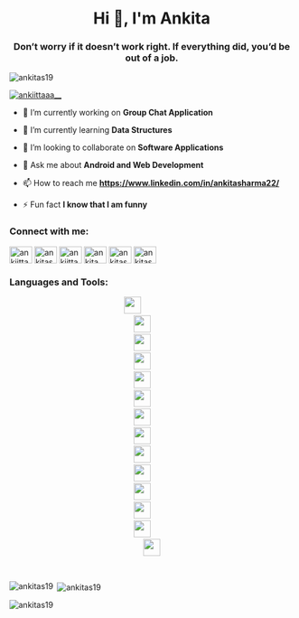 <h1 align="center">Hi 👋, I'm Ankita</h1>
<h3 align="center">Don’t worry if it doesn’t work right. If everything did, you’d be out of a job.</h3>

<p align="left"> <img src="https://komarev.com/ghpvc/?username=ankitas19&label=Profile%20views&color=0e75b6&style=flat" alt="ankitas19" /> </p>

<p align="left"> <a href="https://twitter.com/ankiittaaa__" target="blank"><img src="https://img.shields.io/twitter/follow/ankiittaaa__?logo=twitter&style=for-the-badge" alt="ankiittaaa__" /></a> </p>

- 🔭 I’m currently working on **Group Chat Application**

- 🌱 I’m currently learning **Data Structures**

- 👯 I’m looking to collaborate on **Software Applications**

- 💬 Ask me about **Android and Web Development**

- 📫 How to reach me **https://www.linkedin.com/in/ankitasharma22/**

- ⚡ Fun fact **I know that I am funny**

<h3 align="left">Connect with me:</h3>
<p align="left">
<a href="https://twitter.com/ankiittaaa__" target="blank"><img align="center" src="https://cdn.jsdelivr.net/npm/simple-icons@3.0.1/icons/twitter.svg" alt="ankiittaaa__" height="30" width="40" /></a>
<a href="https://linkedin.com/in/ankitasharma22" target="blank"><img align="center" src="https://cdn.jsdelivr.net/npm/simple-icons@3.0.1/icons/linkedin.svg" alt="ankitasharma22" height="30" width="40" /></a>
<a href="https://instagram.com/ankiittaaa__" target="blank"><img align="center" src="https://cdn.jsdelivr.net/npm/simple-icons@3.0.1/icons/instagram.svg" alt="ankiittaaa__" height="30" width="40" /></a>
<a href="https://dribbble.com/ankita___17" target="blank"><img align="center" src="https://cdn.jsdelivr.net/npm/simple-icons@3.0.1/icons/dribbble.svg" alt="ankita___17" height="30" width="40" /></a>
<a href="https://www.leetcode.com/ankitas19" target="blank"><img align="center" src="https://cdn.jsdelivr.net/npm/simple-icons@3.0.1/icons/leetcode.svg" alt="ankitas19" height="30" width="40" /></a>
<a href="https://auth.geeksforgeeks.org/user/ankitas19" target="blank"><img align="center" src="https://cdn.jsdelivr.net/npm/simple-icons@3.0.1/icons/geeksforgeeks.svg" alt="ankitas19" height="30" width="40" /></a>
</p>

<h3 align="left">Languages and Tools:</h3>
<pre align="center">
<img width="30px" src="https://img.icons8.com/color/48/000000/c-programming.png"/>        
<img width="30px" src="https://img.icons8.com/color/48/000000/java-coffee-cup-logo.png"/>    
<img width="30px" src="https://img.icons8.com/color/48/000000/html-5.png"/>    
<img width="30px" src="https://img.icons8.com/color/48/000000/css3.png"/>    
<img width="30px" src="https://img.icons8.com/color/48/000000/javascript.png"/>    
<img width="30px" src="https://img.icons8.com/nolan/64/react-native.png"/>    
<img width="30px" src="https://img.icons8.com/fluent/48/000000/visual-studio-code-2019.png"/>    
<img width="30px" src="https://img.icons8.com/color/48/000000/kotlin.png"/>    
<img width="30px" src="https://img.icons8.com/color/48/000000/mongodb.png"/>    
<img width="30px" src="https://img.icons8.com/color/48/000000/oracle-logo.png"/>    
<img width="30px" src="https://img.icons8.com/color/48/000000/bootstrap.png"/>    
<img width="30px" src="https://img.icons8.com/color/48/000000/firebase.png"/>    
<img width="30px" src="https://img.icons8.com/fluent/48/000000/google-cloud.png"/>    
<img width="30px" src="https://img.icons8.com/color/48/000000/python.png"/>
</pre>
<br/>

<p><img align="left" src="https://github-readme-stats.vercel.app/api/top-langs?username=ankitas19&show_icons=true&locale=en&layout=compact" alt="ankitas19" /></p>

<p>&nbsp;<img align="center" src="https://github-readme-stats.vercel.app/api?username=ankitas19&show_icons=true&locale=en" alt="ankitas19" /></p>

<p><img align="center" src="https://github-readme-streak-stats.herokuapp.com/?user=ankitas19&" alt="ankitas19" /></p>
